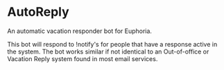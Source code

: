 # AutoReply
An automatic vacation responder bot for Euphoria.

This bot will respond to !notify's for people that have a response active in the system.
The bot works similar if not identical to an Out-of-office or Vacation Reply system found in most email services.
